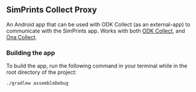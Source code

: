 ## SimPrints Collect Proxy

An Android app that can be used with ODK Collect (as an external-app) to communicate with the SimPrints app. Works with both [ODK Collect](https://github.com/opendatakit/collect), and [Ona Collect](https://github.com/onaio/collect).

### Building the app

To build the app, run the following command in your terminal while in the root directory of the project:

```
./gradlew assembleDebug
```